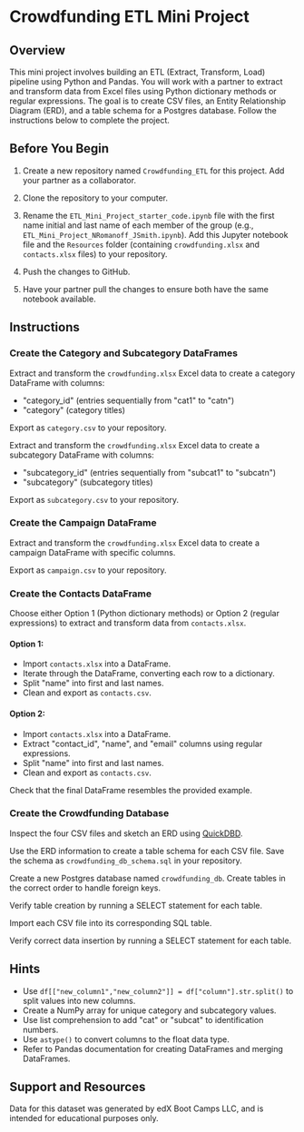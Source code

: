 # Crowdfunding ETL Mini Project

## Overview

This mini project involves building an ETL (Extract, Transform, Load) pipeline using Python and Pandas. You will work with a partner to extract and transform data from Excel files using Python dictionary methods or regular expressions. The goal is to create CSV files, an Entity Relationship Diagram (ERD), and a table schema for a Postgres database. Follow the instructions below to complete the project.

## Before You Begin

1. Create a new repository named `Crowdfunding_ETL` for this project. Add your partner as a collaborator.

2. Clone the repository to your computer.

3. Rename the `ETL_Mini_Project_starter_code.ipynb` file with the first name initial and last name of each member of the group (e.g., `ETL_Mini_Project_NRomanoff_JSmith.ipynb`). Add this Jupyter notebook file and the `Resources` folder (containing `crowdfunding.xlsx` and `contacts.xlsx` files) to your repository.

4. Push the changes to GitHub.

5. Have your partner pull the changes to ensure both have the same notebook available.

## Instructions

### Create the Category and Subcategory DataFrames

Extract and transform the `crowdfunding.xlsx` Excel data to create a category DataFrame with columns:
- "category_id" (entries sequentially from "cat1" to "catn")
- "category" (category titles)

Export as `category.csv` to your repository.

Extract and transform the `crowdfunding.xlsx` Excel data to create a subcategory DataFrame with columns:
- "subcategory_id" (entries sequentially from "subcat1" to "subcatn")
- "subcategory" (subcategory titles)

Export as `subcategory.csv` to your repository.

### Create the Campaign DataFrame

Extract and transform the `crowdfunding.xlsx` Excel data to create a campaign DataFrame with specific columns.

Export as `campaign.csv` to your repository.

### Create the Contacts DataFrame

Choose either Option 1 (Python dictionary methods) or Option 2 (regular expressions) to extract and transform data from `contacts.xlsx`.

#### Option 1:

- Import `contacts.xlsx` into a DataFrame.
- Iterate through the DataFrame, converting each row to a dictionary.
- Split "name" into first and last names.
- Clean and export as `contacts.csv`.

#### Option 2:

- Import `contacts.xlsx` into a DataFrame.
- Extract "contact_id", "name", and "email" columns using regular expressions.
- Split "name" into first and last names.
- Clean and export as `contacts.csv`.

Check that the final DataFrame resembles the provided example.

### Create the Crowdfunding Database

Inspect the four CSV files and sketch an ERD using [QuickDBD]([link_to_quickdbd](https://app.quickdatabasediagrams.com/)).

Use the ERD information to create a table schema for each CSV file. Save the schema as `crowdfunding_db_schema.sql` in your repository.

Create a new Postgres database named `crowdfunding_db`. Create tables in the correct order to handle foreign keys.

Verify table creation by running a SELECT statement for each table.

Import each CSV file into its corresponding SQL table.

Verify correct data insertion by running a SELECT statement for each table.

## Hints

- Use `df[["new_column1","new_column2"]] = df["column"].str.split()` to split values into new columns.
- Create a NumPy array for unique category and subcategory values.
- Use list comprehension to add "cat" or "subcat" to identification numbers.
- Use `astype()` to convert columns to the float data type.
- Refer to Pandas documentation for creating DataFrames and merging DataFrames.

## Support and Resources
Data for this dataset was generated by edX Boot Camps LLC, and is intended for educational purposes only.


